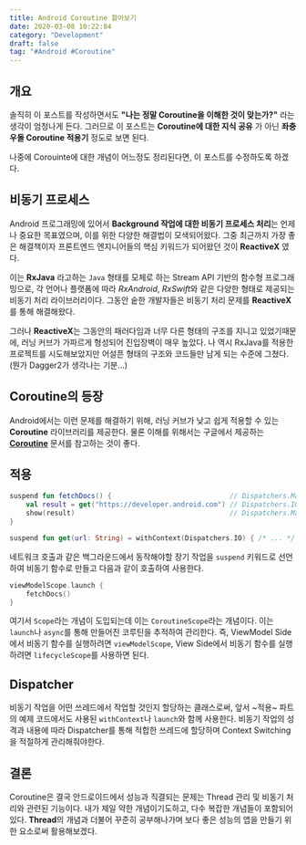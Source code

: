 ```yaml
---
title: Android Coroutine 핧아보기
date: 2020-03-08 10:22:84
category: "Development"
draft: false
tag: "#Android #Coroutine"
---
```


## 개요

솔직히 이 포스트를 작성하면서도 **"나는 정말 Coroutine을 이해한 것이 맞는가?"** 라는 생각이 엄청나게 든다. 그러므로 이 포스트는 **Coroutine에 대한 지식 공유** 가 아닌 **좌충우돌 Coroutine 적용기** 정도로 보면 된다.

나중에 Corouinte에 대한 개념이 어느정도 정리된다면, 이 포스트를 수정하도록 하겠다.

## 비동기 프로세스

Android 프로그래밍에 있어서 **Background 작업에 대한 비동기 프로세스 처리**는 언제나 중요한 목표였으며, 이를 위한 다양한 해결법이 모색되어왔다. 그중 최근까지 가장 좋은 해결책이자 프론트엔드 엔지니어들의 핵심 키워드가 되어왔던 것이 **ReactiveX** 였다.

이는 **RxJava** 라고하는 `Java` 형태를 모체로 하는 Stream API 기반의 함수형 프로그래밍으로, 각 언어나 플랫폼에 따라 _RxAndroid_, *RxSwift*와 같은 다양한 형태로 제공되는 비동기 처리 라이브러리이다. 그동안 숱한 개발자들은 비동기 처리 문제를 **ReactiveX** 를 통해 해결해왔다.

그러나 **ReactiveX**는 그동안의 패러다임과 너무 다른 형태의 구조를 지니고 있었기때문에, 러닝 커브가 가파르게 형성되어 진입장벽이 매우 높았다. 나 역시 RxJava를 적용한 프로젝트를 시도해보았지만 어설픈 형태의 구조와 코드들만 남게 되는 수준에 그쳤다. (뭔가 Dagger2가 생각나는 기분...)

## Coroutine의 등장

Android에서는 이런 문제를 해결하기 위해, 러닝 커브가 낮고 쉽게 적용할 수 있는 **Coroutine** 라이브러리를 제공한다. 물론 이해를 위해서는 구글에서 제공하는 **[Coroutine](https://developer.android.com/kotlin/coroutines?hl=ko)** 문서를 참고하는 것이 좋다.

## 적용

```kotlin
suspend fun fetchDocs() {                             // Dispatchers.Main
    val result = get("https://developer.android.com") // Dispatchers.IO for `get`
    show(result)                                      // Dispatchers.Main
}

suspend fun get(url: String) = withContext(Dispatchers.IO) { /* ... */ }
```

네트워크 호출과 같은 백그라운드에서 동작해야할 장기 작업을 `suspend` 키워드로 선언하여 비동기 함수로 만들고 다음과 같이 호출하여 사용한다.

```kotlin
viewModelScope.launch {
    fetchDocs()
}
```

여기서 `Scope`라는 개념이 도입되는데 이는 `CoroutineScope`라는 개념이다. 이는 `launch`나 `async`를 통해 만들어진 코루틴을 추적하여 관리한다.
즉, ViewModel Side에서 비동기 함수를 실행하려면 `viewModelScope`, View Side에서 비동기 함수를 실행하려면 `lifecycleScope`를 사용하면 된다.

## Dispatcher

비동기 작업을 어떤 쓰레드에서 작업할 것인지 할당하는 클래스로써, 앞서 ~적용~ 파트의 예제 코드에서도 사용된 `withContext`나 `launch`와 함께 사용한다. 비동기 작업의 성격과 내용에 따라 Dispatcher를 통해 적합한 쓰레드에 할당하며 Context Switching을 적절하게 관리해줘야한다.

## 결론

Coroutine은 결국 안드로이드에서 성능과 직결되는 문제는 Thread 관리 및 비동기 처리와 관련된 기능이다. 내가 제일 약한 개념이기도하고, 다수 복잡한 개념들이 포함되어있다. **Thread**의 개념과 더불어 꾸준히 공부해나가며 보다 좋은 성능의 앱을 만들기 위한 요소로써 활용해보겠다.

